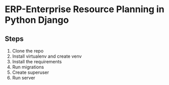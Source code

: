 # ERP-Enterprise Resource Planning in Python Django

## Steps
1. Clone the repo
2. Install virtualenv and create venv
3. Install the requirements
4. Run migrations
5. Create superuser
6. Run server

